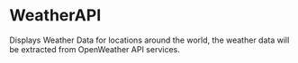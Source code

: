 # WeatherAPI
Displays Weather Data for locations around the world, the weather data will be extracted from OpenWeather API services. 
